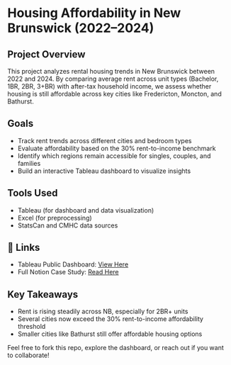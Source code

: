 #  Housing Affordability in New Brunswick (2022–2024)

##  Project Overview
This project analyzes rental housing trends in New Brunswick between 2022 and 2024. By comparing average rent across unit types (Bachelor, 1BR, 2BR, 3+BR) with after-tax household income, we assess whether housing is still affordable across key cities like Fredericton, Moncton, and Bathurst.

##  Goals
- Track rent trends across different cities and bedroom types
- Evaluate affordability based on the 30% rent-to-income benchmark
- Identify which regions remain accessible for singles, couples, and families
- Build an interactive Tableau dashboard to visualize insights

## Tools Used
- Tableau (for dashboard and data visualization)
- Excel (for preprocessing)
- StatsCan and CMHC data sources

## 🔗 Links

-  Tableau Public Dashboard: [View Here](https://public.tableau.com/app/profile/sarojini.sharon.robert.kennedy/viz/Book1_17483604941290/HousingAffordabilityTrendsinNewBrunswick2022-2024) 
-  Full Notion Case Study: [Read Here](https://www.notion.so/Case-Study-Data-Job-Market-Analysis-in-Tableau-1f972dc20d69803e87e3e0c230bfd4af?pvs=4)

##  Key Takeaways
- Rent is rising steadily across NB, especially for 2BR+ units
- Several cities now exceed the 30% rent-to-income affordability threshold
- Smaller cities like Bathurst still offer affordable housing options



Feel free to fork this repo, explore the dashboard, or reach out if you want to collaborate!
